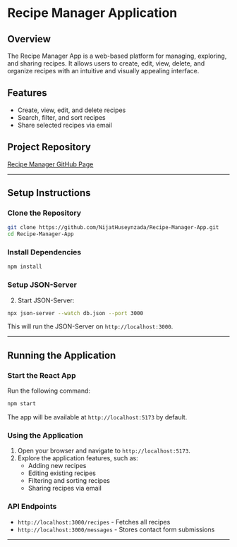 # Recipe Manager Application

## Overview
The Recipe Manager App is a web-based platform for managing, exploring, and sharing recipes. It allows users to create, edit, view, delete, and organize recipes with an intuitive and visually appealing interface.

## Features
- Create, view, edit, and delete recipes
- Search, filter, and sort recipes
- Share selected recipes via email

## Project Repository
[Recipe Manager GitHub Page](https://github.com/NijatHuseynzada/Recipe-Manager-App.git)

---

## Setup Instructions

### Clone the Repository
```bash
git clone https://github.com/NijatHuseynzada/Recipe-Manager-App.git
cd Recipe-Manager-App
```

### Install Dependencies
```bash
npm install
```

### Setup JSON-Server
2. Start JSON-Server:
```bash
npx json-server --watch db.json --port 3000
```
This will run the JSON-Server on `http://localhost:3000`.

---

## Running the Application

### Start the React App
Run the following command:
```bash
npm start
```
The app will be available at `http://localhost:5173` by default.

### Using the Application
1. Open your browser and navigate to `http://localhost:5173`.
2. Explore the application features, such as:
   - Adding new recipes
   - Editing existing recipes
   - Filtering and sorting recipes
   - Sharing recipes via email

### API Endpoints
- `http://localhost:3000/recipes` - Fetches all recipes
- `http://localhost:3000/messages` - Stores contact form submissions

---
